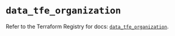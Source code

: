 # `data_tfe_organization`

Refer to the Terraform Registry for docs: [`data_tfe_organization`](https://registry.terraform.io/providers/hashicorp/tfe/0.52.0/docs/data-sources/organization).

